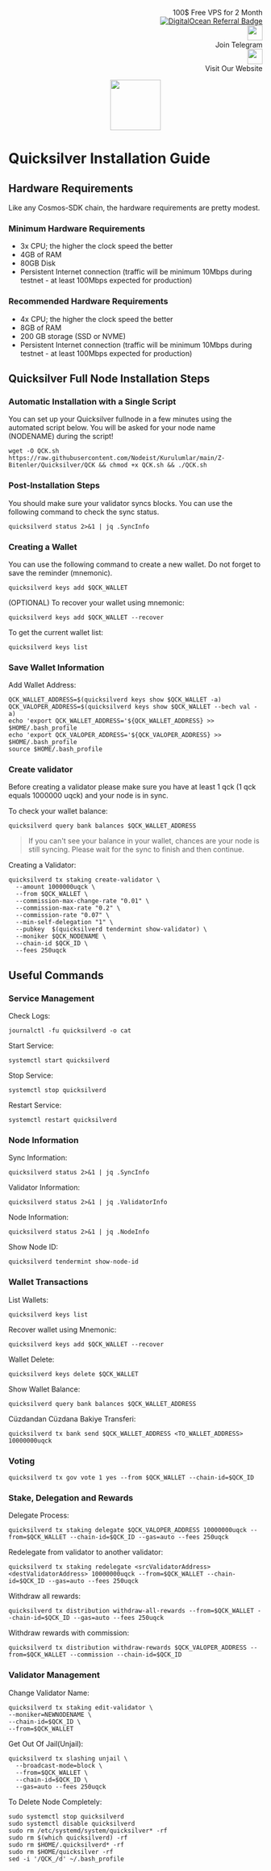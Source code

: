 <p style="font-size:14px" align="right">
 100$ Free VPS for 2 Month <br>
 <a target="_blank" href="https://www.digitalocean.com/?refcode=410c988c8b3e&utm_campaign=Referral_Invite&utm_medium=Referral_Program&utm_source=badge"><img src="https://web-platforms.sfo2.cdn.digitaloceanspaces.com/WWW/Badge%201.svg" alt="DigitalOcean Referral Badge" /></a></br>
 <a href="https://t.me/nodeistt" target="_blank"><img src="https://github.com/Nodeist/Testnet_Kurulumlar/blob/fee87fe32609c1704206721b9fb16e4c5de75a96/telegramlogo.png" width="30"/></a><br>Join Telegram<br>
<a href="https://nodeist.site/" target="_blank"><img src="https://raw.githubusercontent.com/Nodeist/Testnet_Kurulumlar/main/logo.png" width="30"/></a><br> Visit Our Website
</p>



<p align="center">
    <img height="100" src="https://i.hizliresim.com/k29umk7.png">
</p>

# Quicksilver Installation Guide
## Hardware Requirements
Like any Cosmos-SDK chain, the hardware requirements are pretty modest.

### Minimum Hardware Requirements
  - 3x CPU; the higher the clock speed the better
  - 4GB of RAM
  - 80GB Disk
  - Persistent Internet connection (traffic will be minimum 10Mbps during testnet - at least 100Mbps expected for production)

### Recommended Hardware Requirements
  - 4x CPU; the higher the clock speed the better
  - 8GB of RAM
  - 200 GB storage (SSD or NVME)
  - Persistent Internet connection (traffic will be minimum 10Mbps during testnet - at least 100Mbps expected for production)

## Quicksilver Full Node Installation Steps
### Automatic Installation with a Single Script
You can set up your Quicksilver fullnode in a few minutes using the automated script below.
You will be asked for your node name (NODENAME) during the script!

```
wget -O QCK.sh https://raw.githubusercontent.com/Nodeist/Kurulumlar/main/Z-Bitenler/Quicksilver/QCK && chmod +x QCK.sh && ./QCK.sh
```

### Post-Installation Steps

You should make sure your validator syncs blocks.
You can use the following command to check the sync status.
```
quicksilverd status 2>&1 | jq .SyncInfo
```

### Creating a Wallet
You can use the following command to create a new wallet. Do not forget to save the reminder (mnemonic).
```
quicksilverd keys add $QCK_WALLET
```

(OPTIONAL) To recover your wallet using mnemonic:
```
quicksilverd keys add $QCK_WALLET --recover
```

To get the current wallet list:
```
quicksilverd keys list
```

### Save Wallet Information
Add Wallet Address:
```
QCK_WALLET_ADDRESS=$(quicksilverd keys show $QCK_WALLET -a)
QCK_VALOPER_ADDRESS=$(quicksilverd keys show $QCK_WALLET --bech val -a)
echo 'export QCK_WALLET_ADDRESS='${QCK_WALLET_ADDRESS} >> $HOME/.bash_profile
echo 'export QCK_VALOPER_ADDRESS='${QCK_VALOPER_ADDRESS} >> $HOME/.bash_profile
source $HOME/.bash_profile
```


### Create validator
Before creating a validator please make sure you have at least 1 qck (1 qck equals 1000000 uqck) and your node is in sync.

To check your wallet balance:
```
quicksilverd query bank balances $QCK_WALLET_ADDRESS
```
> If you can't see your balance in your wallet, chances are your node is still syncing. Please wait for the sync to finish and then continue.

Creating a Validator:
```
quicksilverd tx staking create-validator \
  --amount 1000000uqck \
  --from $QCK_WALLET \
  --commission-max-change-rate "0.01" \
  --commission-max-rate "0.2" \
  --commission-rate "0.07" \
  --min-self-delegation "1" \
  --pubkey  $(quicksilverd tendermint show-validator) \
  --moniker $QCK_NODENAME \
  --chain-id $QCK_ID \
  --fees 250uqck
```



## Useful Commands
### Service Management
Check Logs:
```
journalctl -fu quicksilverd -o cat
```

Start Service:
```
systemctl start quicksilverd
```

Stop Service:
```
systemctl stop quicksilverd
```

Restart Service:
```
systemctl restart quicksilverd
```

### Node Information
Sync Information:
```
quicksilverd status 2>&1 | jq .SyncInfo
```

Validator Information:
```
quicksilverd status 2>&1 | jq .ValidatorInfo
```

Node Information:
```
quicksilverd status 2>&1 | jq .NodeInfo
```

Show Node ID:
```
quicksilverd tendermint show-node-id
```

### Wallet Transactions
List Wallets:
```
quicksilverd keys list
```

Recover wallet using Mnemonic:
```
quicksilverd keys add $QCK_WALLET --recover
```

Wallet Delete:
```
quicksilverd keys delete $QCK_WALLET
```

Show Wallet Balance:
```
quicksilverd query bank balances $QCK_WALLET_ADDRESS
```

Cüzdandan Cüzdana Bakiye Transferi:
```
quicksilverd tx bank send $QCK_WALLET_ADDRESS <TO_WALLET_ADDRESS> 10000000uqck
```

### Voting
```
quicksilverd tx gov vote 1 yes --from $QCK_WALLET --chain-id=$QCK_ID
```

### Stake, Delegation and Rewards
Delegate Process:
```
quicksilverd tx staking delegate $QCK_VALOPER_ADDRESS 10000000uqck --from=$QCK_WALLET --chain-id=$QCK_ID --gas=auto --fees 250uqck
```

Redelegate from validator to another validator:
```
quicksilverd tx staking redelegate <srcValidatorAddress> <destValidatorAddress> 10000000uqck --from=$QCK_WALLET --chain-id=$QCK_ID --gas=auto --fees 250uqck
```

Withdraw all rewards:
```
quicksilverd tx distribution withdraw-all-rewards --from=$QCK_WALLET --chain-id=$QCK_ID --gas=auto --fees 250uqck
```

Withdraw rewards with commission:
```
quicksilverd tx distribution withdraw-rewards $QCK_VALOPER_ADDRESS --from=$QCK_WALLET --commission --chain-id=$QCK_ID
```

### Validator Management
Change Validator Name:
```
quicksilverd tx staking edit-validator \
--moniker=NEWNODENAME \
--chain-id=$QCK_ID \
--from=$QCK_WALLET
```

Get Out Of Jail(Unjail): 
```
quicksilverd tx slashing unjail \
  --broadcast-mode=block \
  --from=$QCK_WALLET \
  --chain-id=$QCK_ID \
  --gas=auto --fees 250uqck
```

To Delete Node Completely:
```
sudo systemctl stop quicksilverd
sudo systemctl disable quicksilverd
sudo rm /etc/systemd/system/quicksilver* -rf
sudo rm $(which quicksilverd) -rf
sudo rm $HOME/.quicksilverd* -rf
sudo rm $HOME/quicksilver -rf
sed -i '/QCK_/d' ~/.bash_profile
```
